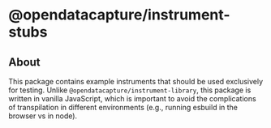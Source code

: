 # @opendatacapture/instrument-stubs

## About

This package contains example instruments that should be used exclusively for testing. Unlike `@opendatacapture/instrument-library`, this package is written in vanilla JavaScript, which is important to avoid the complications of transpilation in different environments (e.g., running esbuild in the browser vs in node).
